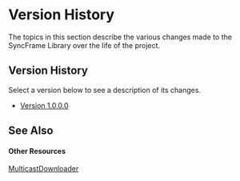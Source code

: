 # Version History

The topics in this section describe the various changes made to the SyncFrame Library over the life of the project.



## Version History

Select a version below to see a description of its changes.
&nbsp;<ul><li><a href="ee36e48c-0dcc-408c-982d-919f669433fb">Version 1.0.0.0</a></li></ul>

## See Also


#### Other Resources
<a href="cd745246-88b5-4998-8dc8-e69eef6d2eab">MulticastDownloader</a><br />